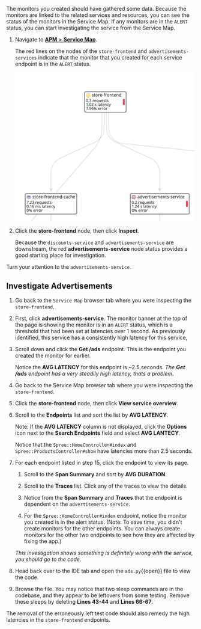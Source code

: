 The monitors you created should have gathered some data. Because the monitors are linked to the related services and resources, you can see the status of the monitors in the Service Map. If any monitors are in the `ALERT` status, you can start investigating the service from the Service Map.

1. Navigate to <a href="https://app.datadoghq.com/apm/map" target="_datadog">**APM** > **Service Map**</a>. 

    The red lines on the nodes of the `store-frontend` and `advertisements-services` indicate that the monitor that you created for each service endpoint is in the `ALERT` status. 

    ![Alert Monitors Map](fixappv3/assets/alert-map.png)

2. Click the **store-frontend** node, then click **Inspect**. 

    Because the `discounts-service` and `advertisements-service` are downstream, the red **advertisements-service** node status provides a good starting place for investigation.

Turn your attention to the `advertisements-service`.

## Investigate Advertisements

1. Go back to the `Service Map` browser tab where you were inspecting the `store-frontend`.

2. First, click **advertisements-service**. The monitor banner at the top of the page is showing the monitor is in an `ALERT` status, which is a threshold that had been set at latencies over 1 second. As previously identified, this service has a consistently high latency for this service,

3. Scroll down and click the **Get /ads** endpoint. This is the endpoint you created the monitor for earlier. 

    Notice the **AVG LATENCY** for this endpoint is ~2.5 seconds. *The **Get /ads** endpoint has a very steadily high latency, thats a problem*.

4. Go back to the Service Map browser tab where you were inspecting the `store-frontend`.

5. Click the **store-frontend** node, then click **View service overview**. 

6. Scroll to the **Endpoints** list and sort the list by **AVG LATENCY**. 

    Note: If the **AVG LATENCY** column is not displayed, click the **Options** icon next to the **Search Endpoints** field and select **AVG LANTECY**. 
    
    Notice that the `Spree::HomeController#index` and `Spree::ProductsController#show` have latencies more than 2.5 seconds. 

7. For each endpoint listed in step 15, click the endpoint to view its page. 

    1. Scroll to the **Span Summary** and sort by **AVG DURATION**. 
    
    2. Scroll to the **Traces** list. Click any of the traces to view the details. 
    
    3. Notice from the **Span Summary** and **Traces** that the endpoint is dependent on the `advertisements-service`. 
    
    4. For the `Spree::HomeController#index` endpoint, notice the monitor you created is in the alert status. (Note: To save time, you didn't create monitors for the other endpoints. You can always create monitors for the other two endpoints to see how they are affected by fixing the app.) 
    
    *This investigation shows something is definitely wrong with the service, you should go to the code.*

8. Head back over to the IDE tab and open the `ads.py`{{open}} file to view the code.

9. Browse the file. You may notice that two sleep commands are in the codebase, and they appear to be leftovers from some testing. Remove these sleeps by deleting **Lines 43-44** and **Lines 66-67**.

The removal of the erroneously left test code should also remedy the high latencies in the `store-frontend` endpoints.